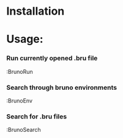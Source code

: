 # Installation

# Usage:

### Run currently opened .bru file
:BrunoRun
### Search through bruno environments
:BrunoEnv
### Search for .bru files
:BrunoSearch

